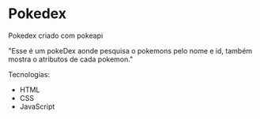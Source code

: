 # Pokedex
Pokedex criado com pokeapi

"Esse é um pokeDex aonde pesquisa o pokemons pelo nome e id, também mostra o atributos de cada pokemon."

Tecnologías:
- HTML
- CSS
- JavaScript
